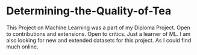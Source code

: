 # Determining-the-Quality-of-Tea
This Project on Machine Learning was a part of my Diploma Project.
Open to contributions and extensions.
Open to critics.
Just a learner of ML.
I am also looking for new and extended datasets for this project.
As I could find much online.
